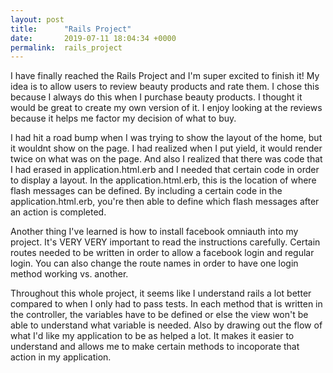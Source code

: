 ```yaml
---
layout: post
title:      "Rails Project"
date:       2019-07-11 18:04:34 +0000
permalink:  rails_project
---
```



I have finally reached the Rails Project and I'm super excited to finish it! My idea is to allow users to review beauty products and rate them. I chose this because I always do this when I purchase beauty products. I thought it would be great to create my own version of it. I enjoy looking at the reviews because it helps me factor my decision of what to buy. 

I had hit a road bump when I was trying to show the layout of the home, but it wouldnt show on the page. I had realized when I put yield, it would render twice on what was on the page. And also I realized that there was code that I had erased in application.html.erb and I needed that certain code in order to display a layout. In the application.html.erb, this is the location of where flash messages can be defined. By including a certain code in the application.html.erb, you're then able to define which flash messages after an action is completed. 

Another thing I've learned is how to install facebook omniauth into my project. It's VERY VERY important to read the instructions carefully. Certain routes needed to be written in order to allow a facebook login and regular login. You can also change the route names in order to have one login method working vs. another. 

Throughout this whole project, it seems like I understand rails a lot better compared to when I only had to pass tests. In each method that is written in the controller, the variables have to be defined or else the view won't be able to understand what variable is needed. Also by drawing out the flow of what I'd like my application to be as helped a lot. It makes it easier to understand  and allows me to make certain methods to incoporate that action in my application. 



